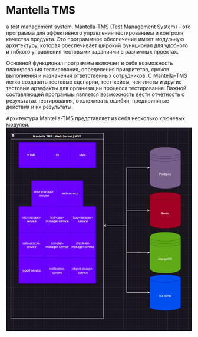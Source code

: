 # Mantella TMS

a test management system.
Mantella-TMS (Test Management System) - это программа для эффективного управления тестированием и
контроля качества продукта. Это программное обеспечение имеет модульную архитектуру,
которая обеспечивает широкий функционал для удобного и гибкого управления тестовыми заданиями в различных проектах.

Основной функционал программы включает в себя возможность планирования тестирования, определения приоритетов,
сроков выполнения и назначения ответственных сотрудников.
С Mantella-TMS легко создавать тестовые сценарии, тест-кейсы, чек-листы и другие тестовые артефакты для организации
процесса тестирования.
Важной составляющей программы является возможность вести отчетность о результатах тестирования, отслеживать ошибки,
предпринятые действия и их результаты.

Архитектура Mantella-TMS представляет из себя несколько ключевых модулей.
![architecture](./misc/architecture.png)


